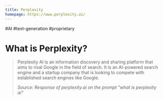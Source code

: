 ```yaml
---
title: Perplexity
homepage: https://www.perplexity.ai/
---
```

#AI #text-generation #proprietary
# What is Perplexity?
> Perplexity AI is an information discovery and sharing platform that aims to rival Google in the field of search. It is an AI-powered search engine and a startup company that is looking to compete with established search engines like Google.
> 
> *Source: Response of perplexity.ai on the prompt "what is perplexity ai"*

